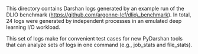 This directory contains Darshan logs generated by an example run of
the DLIO benchmark (https://github.com/argonne-lcf/dlio\_benchmark).
In total, 24 logs were generated by independent processes in an
emulated deep learning I/O workload.

This set of logs make for convenient test cases for new PyDarshan
tools that can analyze sets of logs in one command (e.g., job\_stats
and file\_stats).
